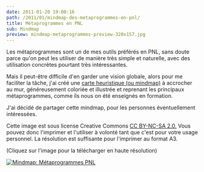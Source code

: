 ```yaml
---
date: 2011-01-20 19:00:16
path: /2011/01/mindmap-des-metaprogrammes-en-pnl/
title: Métaprogrammes en PNL
sub: Mindmap
preview: mindmap-metaprogrammes-preview-320x157.jpg
---
```


Les métaprogrammes sont un de mes outils préférés en PNL, sans doute parce qu'on peut les utiliser de manière très simple et naturelle, avec des utilisation concrètes pourtant très intéressantes.

Mais il peut-être difficile d'en garder une vision globale, alors pour me faciliter la tâche, j'ai créé une [carte heuristique (ou mindmap)](http://fr.wikipedia.org/wiki/Carte_heuristique) à accrocher au mur, généreusement coloriée et illustrée et reprenant les principaux métaprogrammes, comme ils nous on été enseignés en formation.

J'ai décidé de partager cette mindmap, pour les personnes éventuellement intéressées.

Cette image est sous license Creative Commons [CC BY-NC-SA 2.0.](http://creativecommons.org/licenses/by-nc-sa/2.0/be/deed.fr) Vous pouvez donc l'imprimer et l'utiliser à volonté tant que c'est pour votre usage personnel. La résolution est suffisante pour l'imprimer au format A3.



(Cliquez sur l'image pour la télécharger en haute résolution)

<a href="http://lh6.ggpht.com/_KVaEAkr2A6g/TThigF6Bv7I/AAAAAAAABKw/6d1mB4yqm5c/d/metaprogrammes%20mindmap%2003_02.png">

  ![Mindmap: Métaprogrammes PNL](http://lh6.ggpht.com/_KVaEAkr2A6g/TThigF6Bv7I/AAAAAAAABKw/6d1mB4yqm5c/s720/metaprogrammes%20mindmap%2003_02.png)

</a>



